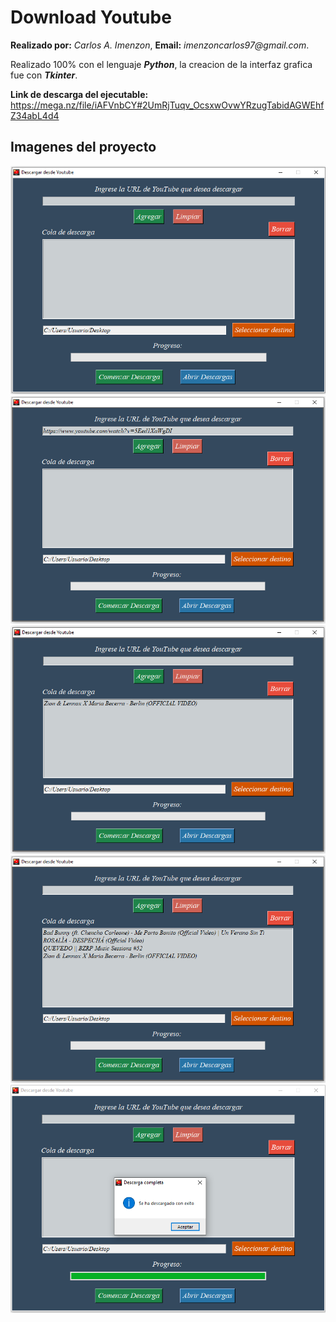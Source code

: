# Download Youtube

**Realizado por:** _Carlos A. Imenzon_,
**Email:** _imenzoncarlos97@gmail.com_.

Realizado 100% con el lenguaje **_Python_**, la creacion de la interfaz grafica fue con **_Tkinter_**.

**Link de descarga del ejecutable:** 
https://mega.nz/file/iAFVnbCY#2UmRjTuqv_OcsxwOvwYRzugTabidAGWEhfZ34abL4d4

## Imagenes del proyecto
![Estado - Inial](imgReadme/Imagen1.png)
![Estado - Se pega el enlace](imgReadme/Imagen2.png)
![Estado - Se agrega una enlace a la cola de descarga](imgReadme/Imagen3.png)
![Estado - Se agregan mas enlace a la cola de descarga](imgReadme/Imagen4.png)
![Estado - Descarga completa](imgReadme/Imagen5.png)